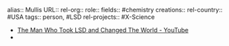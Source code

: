 alias:: Mullis
URL::
rel-org::
role::
fields:: #chemistry
creations::
rel-country:: #USA
tags:: person, #LSD
rel-projects:: #X-Science



- [The Man Who Took LSD and Changed The World - YouTube](https://www.youtube.com/watch?v=zaXKQ70q4KQ)
-
